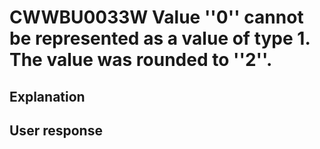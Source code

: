 # CWWBU0033W Value ''0'' cannot be represented as a value of type 1. The value was rounded to ''2''.

## Explanation

## User response